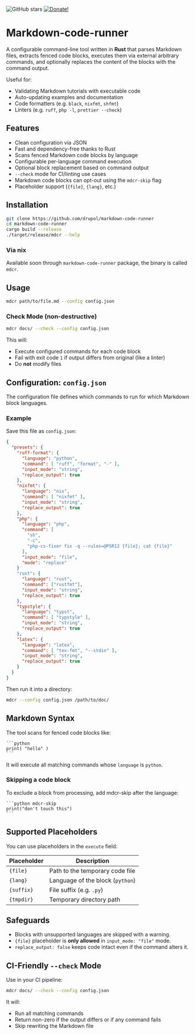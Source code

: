 ![GitHub stars][github stars]
[![Donate!][donate github]][5]

# Markdown-code-runner

A configurable command-line tool written in **Rust** that parses Markdown files, extracts fenced code blocks, executes them via external arbitrary commands, and optionally replaces the content of the blocks with the command output.

Useful for:

- Validating Markdown tutorials with executable code
- Auto-updating examples and documentation
- Code formatters (e.g. `black`, `nixfmt`, `shfmt`)
- Linters (e.g. `ruff`, `php -l`, `prettier --check`)

## Features

- Clean configuration via JSON
- Fast and dependency-free thanks to Rust
- Scans fenced Markdown code blocks by language
- Configurable per-language command execution
- Optional block replacement based on command output
- `--check` mode for CI/linting use cases
- Markdown code blocks can opt-out using the `mdcr-skip` flag
- Placeholder support (`{file}`, `{lang}`, etc.)

## Installation

```bash
git clone https://github.com/drupol/markdown-code-runner
cd markdown-code-runner
cargo build --release
./target/release/mdcr --help
```

### Via nix

Available soon through `markdown-code-runner` package, the binary is called `mdcr`.

## Usage

```bash
mdcr path/to/file.md --config config.json
```

### Check Mode (non-destructive)

```bash
mdcr docs/ --check --config config.json
```

This will:

- Execute configured commands for each code block
- Fail with exit code `1` if output differs from original (like a linter)
- Do **not** modify files

## Configuration: `config.json`

The configuration file defines which commands to run for which Markdown block languages.

### Example

Save this file as `config.json`:

```json
{
  "presets": {
    "ruff-format": {
      "language": "python",
      "command": [ "ruff", "format", "-" ],
      "input_mode": "string",
      "replace_output": true
    },
    "nixfmt": {
      "language": "nix",
      "command": [ "nixfmt" ],
      "input_mode": "string",
      "replace_output": true
    },
    "php": {
      "language": "php",
      "command": [
        "sh",
        "-c",
        "php-cs-fixer fix -q --rules=@PSR12 {file}; cat {file}"
      ],
      "input_mode": "file",
      "mode": "replace"
    }
    "rust": {
      "language": "rust",
      "command": ["rustfmt"],
      "input_mode": "string",
      "replace_output": true
    },
    "typstyle": {
      "language": "typst",
      "command": [ "typstyle" ],
      "input_mode": "string",
      "replace_output": true
    },
    "latex": {
      "language": "latex",
      "command": [ "tex-fmt", "--stdin" ],
      "input_mode": "string",
      "replace_output": true
    }
  }
}
```

Then run it into a directory:

```sh
mdcr --config config.json /path/to/doc/
```

## Markdown Syntax

The tool scans for fenced code blocks like:

````
```python
print( "hello" )
```
````

It will execute all matching commands whose `language` is `python`.

### Skipping a code block

To exclude a block from processing, add mdcr-skip after the language:

````
```python mdcr-skip
print("don't touch this")
```
````

## Supported Placeholders

You can use placeholders in the `execute` field:

| Placeholder | Description                      |
| ----------- | -------------------------------- |
| `{file}`    | Path to the temporary code file  |
| `{lang}`    | Language of the block (`python`) |
| `{suffix}`  | File suffix (e.g. `.py`)         |
| `{tmpdir}`  | Temporary directory path         |

## Safeguards

- Blocks with unsupported languages are skipped with a warning.
- `{file}` placeholder is **only allowed** in `input_mode: "file"` mode.
- `replace_output: false` keeps code intact even if the command alters it.

## CI-Friendly `--check` Mode

Use in your CI pipeline:

```bash
mdcr docs/ --check --config config.json
```

It will:

- Run all matching commands
- Return non-zero if the output differs or if any command fails
- Skip rewriting the Markdown file

[github stars]: https://img.shields.io/github/stars/drupol/markdown-code-runner.svg?style=flat-square
[donate github]: https://img.shields.io/badge/Sponsor-Github-brightgreen.svg?style=flat-square
[5]: https://github.com/sponsors/drupol
